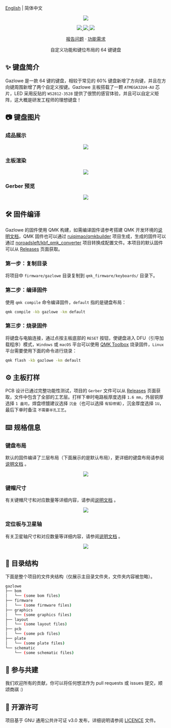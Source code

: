 [English](README.md) | 简体中文

<p align="center">
    <img src="https://cdn.jsdelivr.net/gh/seatonjiang/gazlowe@main/.github/gazlowe-logo.png">
</p>

<p align="center">
    <a href="https://github.com/seatonjiang/gazlowe/issues">
        <img src="https://img.shields.io/github/issues/seatonjiang/gazlowe?style=flat-square&color=blue">
    </a>
    <a href="https://github.com/seatonjiang/gazlowe/pulls">
        <img src="https://img.shields.io/github/issues-pr/seatonjiang/gazlowe?style=flat-square&color=brightgreen">
    </a>
    <a href="https://github.com/seatonjiang/gazlowe/blob/main/LICENSE">
        <img src="https://img.shields.io/github/license/seatonjiang/gazlowe?&style=flat-square">
    </a>
</p>

<p align="center">
    <a href="https://github.com/seatonjiang/gazlowe/issues">报告问题</a>
    ·
    <a href="https://github.com/seatonjiang/gazlowe/issues">功能需求</a>
</p>

<p align="center">自定义功能和键位布局的 64 键键盘</p>

## ✨ 键盘简介

Gazlowe 是一款 64 键的键盘，相较于常见的 60% 键盘新增了方向键，并且在方向键周围新增了两个自定义按键。Gazlowe 主板搭载了一颗 `ATMEGA32U4-AU` 芯片，LED 采用反贴的 `WS2812-3528` 提供了很赞的感官体验，并且可以自定义矩阵，这大概是研发工程师的理想键盘！

## 📷 键盘图片

### 成品展示

<p align="center">
    <img src="https://cdn.jsdelivr.net/gh/seatonjiang/gazlowe@main/.github/gazlowe-main.jpg">
</p>

### 主板渲染

<p align="center">
    <img src="https://cdn.jsdelivr.net/gh/seatonjiang/gazlowe@main/graphics/purple/graphics-gazlowe-purple-bottom.svg">
</p>

### Gerber 预览

<p align="center">
    <img src="https://cdn.jsdelivr.net/gh/seatonjiang/gazlowe@main/.github/gazlowe-gerber.png">
</p>

## 🛠️ 固件编译

Gazlowe 的固件使用 QMK 构建，如需编译固件请参考搭建 QMK 开发环境的[说明文档](https://docs.qmk.fm/#/newbs_getting_started)，QMK 固件也可以通过 [ruiqimao/qmkbuilder](https://github.com/ruiqimao/qmkbuilder) 项目生成，生成的固件可以通过 [noroadsleft/kbf_qmk_converter](https://github.com/noroadsleft/kbf_qmk_converter) 项目转换成配置文件。本项目的默认固件可以从 [Releases](https://github.com/seatonjiang/gazlowe/releases) 页面获取。

### 第一步：复制目录

将项目中 `firmware/gazlowe` 目录复制到 `qmk_firmware/keyboards/` 目录下。

### 第二步：编译固件

使用 `qmk compile` 命令编译固件，`default` 指的是键盘布局：

```bash
qmk compile -kb gazlowe -km default
```

### 第三步：烧录固件

将键盘与电脑连接，通过点按主板底部的 `RESET` 按钮，使键盘进入 DFU（引导加载程序）模式，`Windows` 或 `macOS` 平台可以使用 [QMK Toolbox](https://github.com/qmk/qmk_toolbox/releases) 烧录固件，`Linux` 平台需要使用下面的命令进行烧录：

```bash
qmk flash -kb gazlowe -km default
```

## ⚙️ 主板打样

PCB 设计已通过完整功能性测试，项目的 `Gerber` 文件可以从 [Releases](https://github.com/seatonjiang/gazlowe/releases) 页面获取，文件中包含了全部的工艺层。打样下单时电路板厚度选择 `1.6 mm`，外层铜厚选择 `1 盎司`，焊盘喷镀建议选择 `沉金`（也可以选择 `有铅喷锡`），沉金厚度选择 `1U`，最后下单时备注 `不需要半孔工艺`。

## ⌨️ 规格信息

### 键盘布局

默认的固件编译了三层布局（下面展示的是默认布局），更详细的键盘布局请参阅[说明文档](https://github.com/seatonjiang/gazlowe/blob/main/layout/README.zh-CN.md) 。

<p align="center">
    <img src="https://cdn.jsdelivr.net/gh/seatonjiang/gazlowe@main/layout/level-0/layout-gazlowe-level-0.png">
</p>

### 键帽尺寸

有关键帽尺寸和对应数量等详细内容，请参阅[说明文档](https://github.com/seatonjiang/gazlowe/blob/main/layout/keycap/README.zh-CN.md) 。

<p align="center">
    <img src="https://cdn.jsdelivr.net/gh/seatonjiang/gazlowe@main/layout/keycap/layout-gazlowe-keycap.png">
</p>

### 定位板与卫星轴

有关卫星轴尺寸和对应数量等详细内容，请参阅[说明文档](https://github.com/seatonjiang/gazlowe/blob/main/plate/README.zh-CN.md) 。

<p align="center">
    <img src="https://cdn.jsdelivr.net/gh/seatonjiang/gazlowe@main/plate/plate-gazlowe.png">
</p>

## 📂 目录结构

下面是整个项目的文件夹结构（仅展示主目录文件夹，文件夹内容被忽略）。

```bash
gazlowe
├── bom
│   └── (some bom files)
├── firmware
│   └── (some firmware files)
├── graphics
│   └── (some graphics files)
├── layout
│   └── (some layout files)
├── pcb
│   └── (some pcb files)
├── plate
│   └── (some plate files)
└── schematic
    └── (some schematic files)
```

## 🤝 参与共建

我们欢迎所有的贡献，你可以将任何想法作为 pull requests 或 issues 提交，顺颂商祺 :)

## 📃 开源许可

项目基于 GNU 通用公共许可证 v3.0 发布，详细说明请参阅 [LICENCE](https://github.com/seatonjiang/gazlowe/blob/main/LICENSE) 文件。